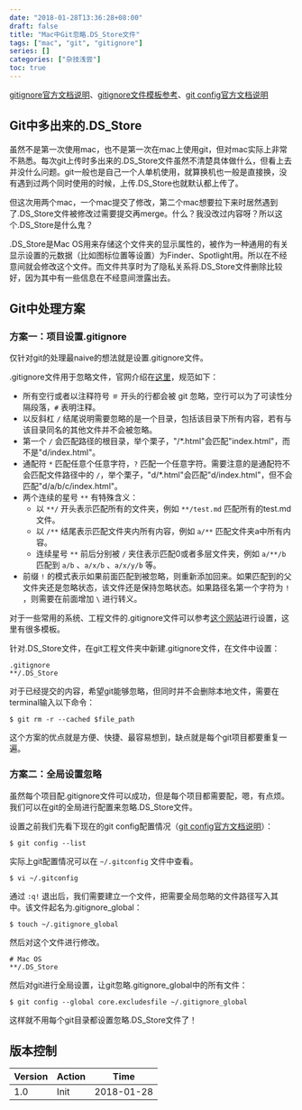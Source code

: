 ```yaml
---
date: "2018-01-28T13:36:28+08:00"
draft: false
title: "Mac中Git忽略.DS_Store文件"
tags: ["mac", "git", "gitignore"]
series: []
categories: ["杂技浅尝"]
toc: true
---
```


[gitignore官方文档说明](https://git-scm.com/docs/gitignore)、[gitignore文件模板参考](https://www.gitignore.io/)、[git config官方文档说明](https://git-scm.com/docs/git-config)

## Git中多出来的.DS_Store

虽然不是第一次使用mac，也不是第一次在mac上使用git，但对mac实际上非常不熟悉。每次git上传时多出来的.DS_Store文件虽然不清楚具体做什么，但看上去并没什么问题。git一般也是自己一个人单机使用，就算换机也一般是直接换，没有遇到过两个同时使用的时候，上传.DS_Store也就默认都上传了。

但这次用两个mac，一个mac提交了修改，第二个mac想要拉下来时居然遇到了.DS_Store文件被修改过需要提交再merge。什么？我没改过内容呀？所以这个.DS_Store是什么鬼？

.DS_Store是Mac OS用来存储这个文件夹的显示属性的，被作为一种通用的有关显示设置的元数据（比如图标位置等设置）为Finder、Spotlight用。所以在不经意间就会修改这个文件。而文件共享时为了隐私关系将.DS_Store文件删除比较好，因为其中有一些信息在不经意间泄露出去。

## Git中处理方案

### 方案一：项目设置.gitignore

仅针对git的处理最naive的想法就是设置.gitignore文件。

.gitignore文件用于忽略文件，官网介绍在[这里](https://git-scm.com/docs/gitignore)，规范如下：

* 所有空行或者以注释符号 `＃` 开头的行都会被 git 忽略，空行可以为了可读性分隔段落，`#` 表明注释。
* 以反斜杠 `/` 结尾说明需要忽略的是一个目录，包括该目录下所有内容，若有与该目录同名的其他文件并不会被忽略。
* 第一个 `/` 会匹配路径的根目录，举个栗子，"/*.html"会匹配"index.html"，而不是"d/index.html"。
* 通配符 `*` 匹配任意个任意字符，`?` 匹配一个任意字符。需要注意的是通配符不会匹配文件路径中的 `/`，举个栗子，"d/*.html"会匹配"d/index.html"，但不会匹配"d/a/b/c/index.html"。
* 两个连续的星号 `**` 有特殊含义：
  * 以 `**/` 开头表示匹配所有的文件夹，例如 `**/test.md` 匹配所有的test.md文件。
  * 以 `/**` 结尾表示匹配文件夹内所有内容，例如 `a/**` 匹配文件夹a中所有内容。
  * 连续星号 `**` 前后分别被 `/` 夹住表示匹配0或者多层文件夹，例如 `a/**/b` 匹配到 `a/b` 、`a/x/b` 、`a/x/y/b` 等。
* 前缀 `!` 的模式表示如果前面匹配到被忽略，则重新添加回来。如果匹配到的父文件夹还是忽略状态，该文件还是保持忽略状态。如果路径名第一个字符为 `!` ，则需要在前面增加 `\` 进行转义。

对于一些常用的系统、工程文件的.gitignore文件可以参考[这个网站](https://www.gitignore.io/)进行设置，这里有很多模板。

针对.DS_Store文件，在git工程文件夹中新建.gitignore文件，在文件中设置：

```
.gitignore
**/.DS_Store
```

对于已经提交的内容，希望git能够忽略，但同时并不会删除本地文件，需要在terminal输入以下命令：

```Shell
$ git rm -r --cached $file_path
```

这个方案的优点就是方便、快捷、最容易想到，缺点就是每个git项目都要重复一遍。

### 方案二：全局设置忽略

虽然每个项目配.gitignore文件可以成功，但是每个项目都需要配，嗯，有点烦。我们可以在git的全局进行配置来忽略.DS_Store文件。

设置之前我们先看下现在的git config配置情况（[git config官方文档说明](https://git-scm.com/docs/git-config)）：

```shell
$ git config --list
```

实际上git配置情况可以在 `~/.gitconfig` 文件中查看。

```shell
$ vi ~/.gitconfig
```

通过 `:q!` 退出后，我们需要建立一个文件，把需要全局忽略的文件路径写入其中。该文件起名为.gitignore_global：

```shell
$ touch ~/.gitignore_global
```

然后对这个文件进行修改。

```
# Mac OS
**/.DS_Store
```

然后对git进行全局设置，让git忽略.gitignore_global中的所有文件：

```shell
$ git config --global core.excludesfile ~/.gitignore_global
```

这样就不用每个git目录都设置忽略.DS_Store文件了！

## 版本控制

| Version | Action | Time       |
| ------- | ------ | ---------- |
| 1.0     | Init   | 2018-01-28 |